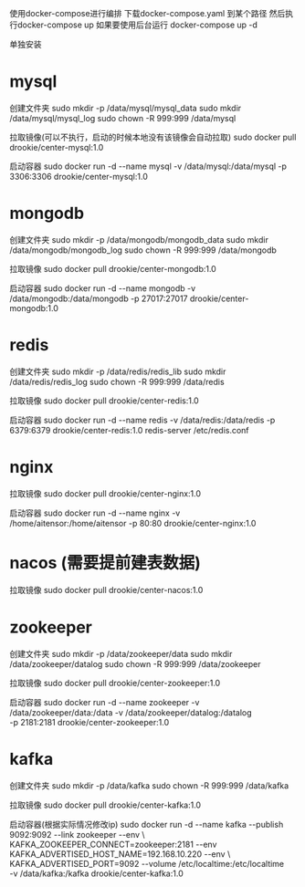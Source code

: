 使用docker-compose进行编排
下载docker-compose.yaml 到某个路径 然后执行docker-compose up 
如果要使用后台运行 docker-compose up -d

单独安装
# mysql
  创建文件夹
  sudo mkdir -p /data/mysql/mysql_data
  sudo mkdir /data/mysql/mysql_log
  sudo chown -R 999:999 /data/mysql
  
  拉取镜像(可以不执行，启动的时候本地没有该镜像会自动拉取)
  sudo docker pull drookie/center-mysql:1.0
  
  启动容器
  sudo docker run -d --name mysql -v /data/mysql:/data/mysql -p 3306:3306 drookie/center-mysql:1.0
# mongodb
  创建文件夹
  sudo mkdir -p /data/mongodb/mongodb_data
  sudo mkdir /data/mongodb/mongodb_log
  sudo chown -R 999:999 /data/mongodb
  
  拉取镜像
  sudo docker pull drookie/center-mongodb:1.0
  
  启动容器
  sudo docker run -d --name mongodb -v /data/mongodb:/data/mongodb -p 27017:27017 drookie/center-mongodb:1.0
# redis
  创建文件夹
  sudo mkdir -p /data/redis/redis_lib
  sudo mkdir /data/redis/redis_log
  sudo chown -R 999:999 /data/redis
  
  拉取镜像
  sudo docker pull drookie/center-redis:1.0
  
  启动容器
  sudo docker run -d --name redis -v /data/redis:/data/redis -p 6379:6379 drookie/center-redis:1.0 redis-server /etc/redis.conf
# nginx
  拉取镜像
  sudo docker pull drookie/center-nginx:1.0
  
  启动容器
  sudo docker run -d --name nginx -v /home/aitensor:/home/aitensor -p 80:80 drookie/center-nginx:1.0
  
# nacos (需要提前建表数据)
  拉取镜像
  sudo docker pull drookie/center-nacos:1.0
# zookeeper
  创建文件夹
  sudo mkdir -p /data/zookeeper/data
  sudo mkdir /data/zookeeper/datalog
  sudo chown -R 999:999 /data/zookeeper
  
  拉取镜像
  sudo docker pull drookie/center-zookeeper:1.0
  
  启动容器
  sudo docker run -d --name zookeeper -v /data/zookeeper/data:/data -v /data/zookeeper/datalog:/datalog \
  -p 2181:2181 drookie/center-zookeeper:1.0
# kafka
  创建文件夹
  sudo mkdir -p /data/kafka
  sudo chown -R 999:999 /data/kafka
  
  拉取镜像
  sudo docker pull drookie/center-kafka:1.0
  
  启动容器(根据实际情况修改ip)
  sudo docker run -d --name kafka --publish 9092:9092 --link zookeeper --env \ KAFKA_ZOOKEEPER_CONNECT=zookeeper:2181 --env KAFKA_ADVERTISED_HOST_NAME=192.168.10.220 --env \ KAFKA_ADVERTISED_PORT=9092 --volume /etc/localtime:/etc/localtime \
-v /data/kafka:/kafka  drookie/center-kafka:1.0
  
  
  
  
  
  






